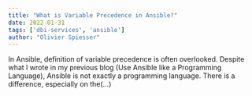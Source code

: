 ```yaml
---
title: "What is Variable Precedence in Ansible?"
date: 2022-01-31
tags: ['dbi-services', 'ansible']
author: "Olivier Spiesser"
---
```

In Ansible, definition of variable precedence is often overlooked. Despite what I wrote in my previous blog (Use Ansible like a Programming Language), Ansible is not exactly a programming language. There is a difference, especially on the(…)